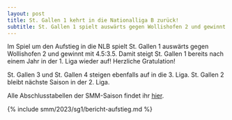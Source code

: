 ```yaml
---
layout: post
title: St. Gallen 1 kehrt in die Nationalliga B zurück!
subtitle: St. Gallen 1 spielt auswärts gegen Wollishofen 2 und gewinnt mit 4.5:3.5.
---
```


Im Spiel um den Aufstieg in die NLB spielt St. Gallen 1 auswärts gegen Wollishofen 2 und gewinnt mit 4.5:3.5.
Damit steigt St. Gallen 1 bereits nach einem Jahr in der 1. Liga wieder auf! Herzliche Gratulation!

St. Gallen 3 und St. Gallen 4 steigen ebenfalls auf in die 3. Liga. St. Gallen 2 bleibt nächste Saison in der 2. Liga.

Alle Abschlusstabellen der SMM-Saison findet ihr [hier](/smm/2023/sg1).

{% include smm/2023/sg1/bericht-aufstieg.md %}

<style>
table th, table td:nth-of-type(4) {
    white-space: nowrap;
}
</style>

